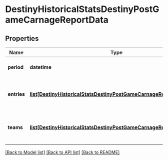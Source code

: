 # DestinyHistoricalStatsDestinyPostGameCarnageReportData

## Properties
Name | Type | Description | Notes
------------ | ------------- | ------------- | -------------
**period** | **datetime** | Date and time for the activity. | [optional] 
**entries** | [**list[DestinyHistoricalStatsDestinyPostGameCarnageReportEntry]**](DestinyHistoricalStatsDestinyPostGameCarnageReportEntry.md) | Collection of players and their data for this activity. | [optional] 
**teams** | [**list[DestinyHistoricalStatsDestinyPostGameCarnageReportTeamEntry]**](DestinyHistoricalStatsDestinyPostGameCarnageReportTeamEntry.md) | Collection of stats for the player in this activity. | [optional] 

[[Back to Model list]](../README.md#documentation-for-models) [[Back to API list]](../README.md#documentation-for-api-endpoints) [[Back to README]](../README.md)


